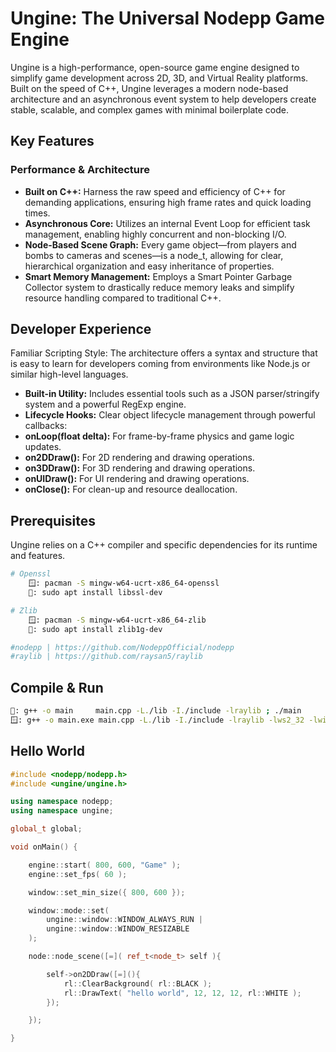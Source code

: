 # Ungine: The Universal Nodepp Game Engine

Ungine is a high-performance, open-source game engine designed to simplify game development across 2D, 3D, and Virtual Reality platforms. Built on the speed of C++, Ungine leverages a modern node-based architecture and an asynchronous event system to help developers create stable, scalable, and complex games with minimal boilerplate code.

## Key Features
### Performance & Architecture

- **Built on C++:** Harness the raw speed and efficiency of C++ for demanding applications, ensuring high frame rates and quick loading times.
- **Asynchronous Core:** Utilizes an internal Event Loop for efficient task management, enabling highly concurrent and non-blocking I/O.
- **Node-Based Scene Graph:** Every game object—from players and bombs to cameras and scenes—is a node_t, allowing for clear, hierarchical organization and easy inheritance of properties.
- **Smart Memory Management:** Employs a Smart Pointer Garbage Collector system to drastically reduce memory leaks and simplify resource handling compared to traditional C++.

## Developer Experience

Familiar Scripting Style: The architecture offers a syntax and structure that is easy to learn for developers coming from environments like Node.js or similar high-level languages.

- **Built-in Utility:** Includes essential tools such as a JSON parser/stringify system and a powerful RegExp engine.
- **Lifecycle Hooks:** Clear object lifecycle management through powerful callbacks:
- **onLoop(float delta):** For frame-by-frame physics and game logic updates.
- **on2DDraw():** For 2D rendering and drawing operations.
- **on3DDraw():** For 3D rendering and drawing operations.
- **onUIDraw():** For UI rendering and drawing operations.
- **onClose():** For clean-up and resource deallocation.

## Prerequisites

Ungine relies on a C++ compiler and specific dependencies for its runtime and features.

```bash
# Openssl
    🪟: pacman -S mingw-w64-ucrt-x86_64-openssl
    🐧: sudo apt install libssl-dev

# Zlib
    🪟: pacman -S mingw-w64-ucrt-x86_64-zlib
    🐧: sudo apt install zlib1g-dev

#nodepp | https://github.com/NodeppOfficial/nodepp
#raylib | https://github.com/raysan5/raylib
```

## Compile & Run

```bash
🐧: g++ -o main     main.cpp -L./lib -I./include -lraylib ; ./main
🪟: g++ -o main.exe main.cpp -L./lib -I./include -lraylib -lws2_32 -lwinmm -lgdi32; ./main.exe
```

## Hello World

```cpp
#include <nodepp/nodepp.h>
#include <ungine/ungine.h>

using namespace nodepp;
using namespace ungine;

global_t global;

void onMain() {

    engine::start( 800, 600, "Game" );
    engine::set_fps( 60 ); 

    window::set_min_size({ 800, 600 });

    window::mode::set( 
        ungine::window::WINDOW_ALWAYS_RUN |
        ungine::window::WINDOW_RESIZABLE
    );

    node::node_scene([=]( ref_t<node_t> self ){

        self->on2DDraw([=](){
            rl::ClearBackground( rl::BLACK );
            rl::DrawText( "hello world", 12, 12, 12, rl::WHITE );
        });

    });

}
```
